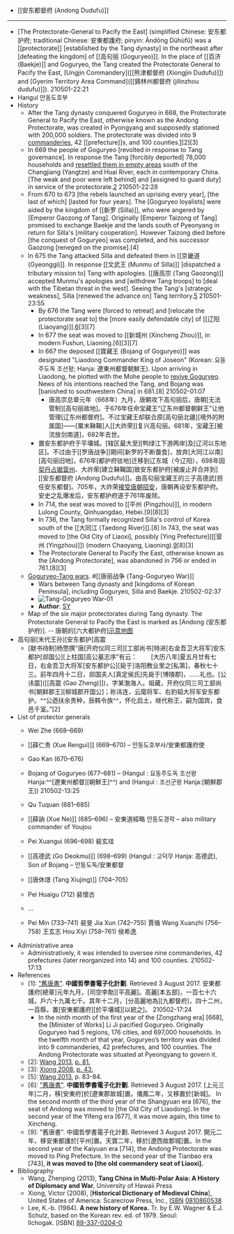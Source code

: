 - [[安东都督府 (Andong Dudufu)]]
- ---
- [The Protectorate-General to Pacify the East] (simplified Chinese: 安东都护府; traditional Chinese: 安東都護府; pinyin: Āndōng Dūhùfǔ) was a [[protectorate]] [established by the Tang dynasty] in the northeast after [defeating the kingdom] of [[高句丽 (Goguryeo)]]. In the place of [[百济 (Baekje)]] and Goguryeo, the Tang created the Protectorate General to Pacify the East, [Ungjin Commandery]([[熊津都督府 (Xiongjin Dudufu)]]) and [Gyerim Territory Area Command]([[鷄林州都督府 (jilinzhou dudufu)]]).
210501-22:21
- Hangul	안동도호부
- History
    - After the Tang dynasty conquered Goguryeo in 668, the Protectorate General to Pacify the East, otherwise known as the Andong Protectorate, was created in Pyongyang and supposedly stationed with 200,000 soldiers. The protectorate was divided into 9 [commanderies]([[commandery]]), 42 [[prefecture]]s, and 100 counties.[1](((YKnjMEesc)))[2][3]
    - In 669 the people of Goguryeo [revolted in response to Tang governance]. In response the Tang [forcibly deported] 78,000 households and [resettled them in empty areas](((oS8mkp0o5))) south of the Changjiang (Yangtze) and Huai River, each in contemporary China. [The weak and poor were left behind] and [assigned to guard duty] in service of the protectorate.[2](((l43vlTF6f)))
210501-22:28
    - From 670 to 673 [the rebels launched an uprising every year], [the last of which] [lasted for four years]. The [Goguryeo loyalists] were aided by the kingdom of [[新罗 (Silla)]], who were angered by [Emperor Gaozong of Tang]. Originally [Emperor Taizong of Tang] promised to exchange Baekje and the lands south of Pyeonyang in return for Silla's [military cooperation]. However Taizong died before [the conquest of Goguryeo] was completed, and his successor Gaozong [reneged on the promise].[4]
    - In 675 the Tang attacked Silla and defeated them in [[京畿道 (Gyeonggi)]]. In response [[文武王 (Munmu of Silla)]] [dispatched a tributary mission to] Tang with apologies. [[唐高宗 (Tang Gaozong)]] accepted Munmu's apologies and [withdrew Tang troops] to [deal with the Tibetan threat in the west]. Seeing the Tang's [strategic weakness], Silla [renewed the advance on] Tang territory.[5](((vQi4fFjZD)))
210501-23:55
        - By 676 the Tang were [forced to retreat] and [relocate the protectorate seat to] the [more easily defendable city] of [[辽阳 (Liaoyang)]].[6](((m02316t0p)))[3][7]
        - In 677 the seat was moved to [[新城州 (Xincheng Zhou)]], in modern Fushun, Liaoning.[6][3][7]
        - In 667 the deposed [[寶藏王 (Bojang of Goguryeo)]] was designated "Liaodong Commander King of Joseon" (Korean: 요동주도독 조선왕; Hanja: 遼東州都督朝鮮王). Upon arriving in Liaodong, he plotted with the Mohe people to [revive Goguryeo](((GZW_DaPHH))). News of his intentions reached the Tang, and Bojang was [banished to southwestern China] in 681.[8]
210502-01:07
            - 唐高宗总章元年（668年）九月，唐朝攻下高句丽后，唐朝[无法管制][高句丽故地]。于676年任命宝藏王“辽东州都督朝鲜王”让他管理[辽东州都督府]。不过宝藏王却联合原[高句丽北疆][境外的附属国]——[粟末靺鞨]人[[大祚荣]]复兴高句丽。681年，宝藏王[被流放剑南道]，682年去世。
        - 置安东都护府于平壤城。[辖区最大至][鸭绿江下游两岸]及[辽河以东地区]。不过由于[[罗唐战争]]期间[新罗的不断蚕食]，放弃[大同江以南][高句丽旧地]，676年[都护府驻地]迁移到辽东城（今辽阳），698年因[契丹占据营州](((-q1lHYHU0)))、大祚荣[建立靺鞨国]致安东都护府[被废止并合并到][[安东都督府 (Andong Dudufu)]]。由高句丽宝藏王的三子高德武[担任安东都督]。705年，大祚荣[接受唐朝招安](((2CVNf43Wz)))，唐朝再设安东都护府。安史之乱爆发后，安东都护府遂于761年废除。
        - In 714, the seat was moved to [[平州 (Pingzhou)]], in modern Lulong County, Qinhuangdao, Hebei.[9][8][3]
        - In 736, the Tang formally recognized Silla's control of Korea south of the [[大同江 (Taedong River)]].[8] In 743, the seat was moved to [the Old City of Liaoxi], possibly [Ying Prefecture]([[营州 (Yingzhou)]]) (modern Chaoyang, Liaoning).[9](((Aim-OK3hJ)))[8][3]
        - The Protectorate General to Pacify the East, otherwise known as the [Andong Protectorate], was abandoned in 756 or ended in 761.[8][3]
    - [Goguryeo-Tang wars](https://en.wikipedia.org/wiki/File:Tang-Korean_wars.png). #[[唐丽战争 (Tang-Goguryeo War)]]
        - Wars between Tang dynasty and [kingdoms of Korean Peninsula], including Goguryeo, Silla and Baekje.
210502-02:37
        - ![Tang-Goguryeo War-01](https://upload.wikimedia.org/wikipedia/commons/9/99/Tang-Korean_wars.png)
        - **Author**: [SY](https://commons.wikimedia.org/wiki/User:Seasonsinthesun)
    - Map of the six major protectorates during Tang dynasty. The Protectorate General to Pacify the East is marked as [Andong (安东都护府)]. -- 唐朝的[六大都护府][示意地图](https://en.wikipedia.org/wiki/File:Tang_Protectorates.png)
- 高句丽[末代王孙][安东都护]高震
    - [献书待制]杨憼撰“唐[开府仪同三司][工部尚书]特进[右金吾卫大将军]安东都护[郯国公][上柱国]高公墓志序”有云：　　
[大历八年]夏五月廿有七日，右金吾卫大将军[安东都护公][毙于]洛阳教业里之[私第]，春秋七十三。前年四月十二日，郯国夫人[真定侯氏]先毙于[博陵郡]，……礼也。[公讳震]([[高震 (Gao Zheng)]])，字某渤海人。祖藏，开府仪同三司工部尚书[朝鲜郡王][柳城郡开国公]；祢讳连，云麾将军、右豹韬大将军安东都护。^^公迺扶余贵种，辰韩令族^^，怀化启土，继代称王，嗣为国宾，食邑千室。”[2]
- List of protector generals
    - Wei Zhe (668–669)
    - [[薛仁贵 (Xue Rengui)]] (669–670) – 안동도호부사/安東都護府使
    - Gao Kan (670–676)

    - Bojang of Goguryeo (677–681) – (Hangul : 요동주도독 조선왕 Hanja:^^[遼東州都督][朝鮮王]^^) and (Hangul : 조선군왕 Hanja:[朝鮮郡王])
210502-13:25
    - Qu Tuquan (681–685)
    - [[薛訥 (Xue Ne)]] (685–696) – 安東道經略 안동도경락 – also military commander of Youjou
    - Pei Xuangui (696–698) 裴玄珪
    - [[高德武 (Go Deokmu)]] (698–699) (Hangul : 고덕무 Hanja: 高德武), Son of Bojang – 안동도독/安東都督
    - [[唐休璟 (Tang Xiujing)]] (704–705) 
    - Pei Huaigu (712) 裴懷古
    - ...
    - Pei Min (733–741) 裴旻
Jia Xun (742–755) 賈循
Wang Xuanzhi (756–758) 王玄志
Hou Xiyi (758–761) 侯希逸
- Administrative area
    - Administratively, it was intended to oversee nine commanderies, 42 prefectures (later reorganized into 14) and 100 counties.
210502-17:13
- References
    - [1]: ["舊唐書"](http://ctext.org/wiki.pl?if=gb&res=456206&searchu=%E5%AE%89%E6%9D%B1%E9%83%BD%E8%AD%B7%E5%BA%9C). __中國哲學書電子化計劃__. Retrieved 3 August 2017. 安東都護府[總章]元年九月，[司空李勣][平高麗]。高麗[本五部]，一百七十六城，戶六十九萬七千。其年十二月，[分高麗地為][九都督府]，四十二州，一百縣，置[安東都護府][於平壤城][以統之]。
210502-17:24
        - In the ninth month of the first year of the [Zongzhang era] [668], the [Minister of Works] Li Ji pacified Goguryeo. Originally Goguryeo had 5 regions, 176 cities, and 697,000 households. In the twelfth month of that year, Goguryeo’s territory was divided into 9 commanderies, 42 prefectures, and 100 counties. The Andong Protectorate was situated at Pyeongyang to govern it.
    - [2]: [Wang 2013](https://en.wikipedia.org/wiki/Protectorate_General_to_Pacify_the_East#CITEREFWang2013), [p. 81.](((IujaYGpGg)))
    - [3]: [Xiong 2008](https://en.wikipedia.org/wiki/Protectorate_General_to_Pacify_the_East#CITEREFXiong2008), [p. 43.](((MEcZqGN_y)))
    - [5]: [Wang 2013](https://en.wikipedia.org/wiki/Protectorate_General_to_Pacify_the_East#CITEREFWang2013), p. 83-84.
    - [6]: ["舊唐書"](http://ctext.org/wiki.pl?if=gb&res=456206&searchu=%E9%81%BC%E8%A5%BF). __中國哲學書電子化計劃__. Retrieved 3 August 2017. [上元三年]二月，移[安東府]於[遼東郡故城]置。儀鳳二年，又移置於[新城]。
In the second month of the third year of the Shangyuan era [676], the seat of Andong was moved to [the Old City of Liaodong]. In the second year of the Yifeng era [677], it was move again, this time to Xincheng.
    - [9]: "舊唐書". 中國哲學書電子化計劃. Retrieved 3 August 2017. 開元二年，移安東都護於[平州]置。天寶二年，移於[遼西故郡城]置。In the second year of the Kaiyuan era [714], the Andong Protectorate was moved to Ping Prefecture. In the second year of the Tianbao era [743], __it was moved to [the old commandery seat of Liaoxi].__
- Bibliography
    - Wang, Zhenping (2013), __Tang China in Multi-Polar Asia: A History of Diplomacy and War__, University of Hawaii Press
    - Xiong, Victor (2008), [__Historical Dictionary of Medieval China__], United States of America: Scarecrow Press, Inc., [ISBN](https://www.amazon.ca/Historical-Dictionary-Medieval-Victor-Cunrui/dp/0810860538/ref=sr_1_1?ie=UTF8&qid=1438312041&sr=8-1&keywords=historical+dictionary+of+medieval+china) [0810860538](https://en.wikipedia.org/wiki/Special:BookSources/0810860538)
    - Lee, K.-b. (1984). __A new history of Korea.__ Tr. by E.W. Wagner & E.J. Schulz, based on the Korean rev. ed. of 1979. Seoul: Ilchogak. [ISBN] [89-337-0204-0](https://en.wikipedia.org/wiki/Special:BookSources/89-337-0204-0)
